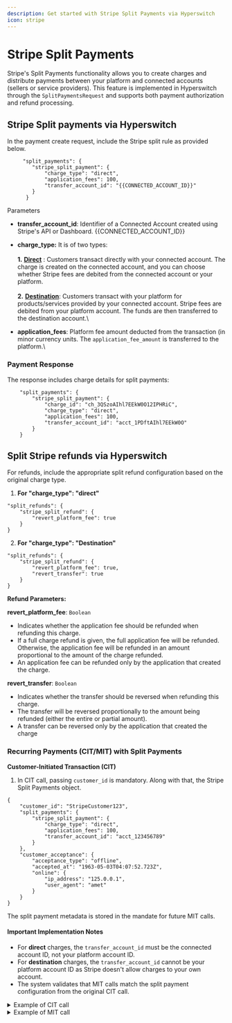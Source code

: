 ```yaml
---
description: Get started with Stripe Split Payments via Hyperswitch
icon: stripe
---
```


# Stripe Split Payments

Stripe's Split Payments functionality allows you to create charges and distribute payments between your platform and connected accounts (sellers or service providers). This feature is implemented in Hyperswitch through the `SplitPaymentsRequest`  and supports both payment authorization and refund processing.

## Stripe Split payments via Hyperswitch

In the payment create request, include the Stripe split rule as provided below.

```
     "split_payments": {
    	"stripe_split_payment": {
        	"charge_type": "direct",
        	"application_fees": 100,
        	"transfer_account_id": "{{CONNECTED_ACCOUNT_ID}}"
    	}
      }

```

Parameters

* **transfer\_account\_id**: Identifier of a Connected Account created using Stripe's API or Dashboard. \{{CONNECTED\_ACCOUNT\_ID\}}
* **charge\_type:** It is of two types: \
  \
  **1.** [**Direct**](https://docs.stripe.com/connect/direct-charges) : Customers transact directly with your connected account. The charge is created on the connected account, and you can choose whether Stripe fees are debited from the connected account or your platform.\
  \
  **2.** [**Destination**](https://docs.stripe.com/connect/destination-charges): Customers transact with your platform for products/services provided by your connected account. Stripe fees are debited from your platform account. The funds are then transferred to the destination account.\

* **application\_fees**: Platform fee amount deducted from the transaction (in minor currency units. The `application_fee_amount` is transferred to the platform.\


### Payment Response

The response includes charge details for split payments:

```
    "split_payments": {
        "stripe_split_payment": {
            "charge_id": "ch_3QSzoAIhl7EEkW0O12IPHRiC",
            "charge_type": "direct",
            "application_fees": 100,
            "transfer_account_id": "acct_1PDftAIhl7EEkW0O"
        }
    }
```

## Split Stripe refunds via Hyperswitch

For refunds, include the appropriate split refund configuration based on the original charge type.

1. **For "charge\_type": "direct"**

```
"split_refunds": {
    "stripe_split_refund": {
        "revert_platform_fee": true
    }
}
```

2. **For "charge\_type": "Destination"**

```
"split_refunds": {
    "stripe_split_refund": {
        "revert_platform_fee": true,
        "revert_transfer": true
    }
}
```

**Refund Parameters:**

**revert\_platform\_fee**: `Boolean`&#x20;

* Indicates whether the application fee should be refunded when refunding this charge.&#x20;
* If a full charge refund is given, the full application fee will be refunded. Otherwise, the application fee will be refunded in an amount proportional to the amount of the charge refunded.&#x20;
* An application fee can be refunded only by the application that created the charge.

**revert\_transfer**: `Boolean`&#x20;

* Indicates whether the transfer should be reversed when refunding this charge.&#x20;
* The transfer will be reversed proportionally to the amount being refunded (either the entire or partial amount).
* A transfer can be reversed only by the application that created the charge

### Recurring Payments (CIT/MIT) with Split Payments

**Customer-Initiated Transaction (CIT)**

1. In CIT call, passing `customer_id` is mandatory. Along with that, the Stripe Split Payments object.

```
{  
    "customer_id": "StripeCustomer123",  
    "split_payments": {  
        "stripe_split_payment": {  
            "charge_type": "direct",  
            "application_fees": 100,  
            "transfer_account_id": "acct_123456789"  
        }  
    },  
    "customer_acceptance": {  
        "acceptance_type": "offline",  
        "accepted_at": "1963-05-03T04:07:52.723Z",  
        "online": {  
            "ip_address": "125.0.0.1",  
            "user_agent": "amet"  
        }  
    }  
}
```

The split payment metadata is stored in the mandate for future MIT calls.

#### Important Implementation Notes

* For **direct** charges, the `transfer_account_id` must be the connected account ID, not your platform account ID.&#x20;
* For **destination** charges, the `transfer_account_id` cannot be your platform account ID as Stripe doesn't allow charges to your own account.
* The system validates that MIT calls match the split payment configuration from the original CIT call.&#x20;

<details>

<summary>Example of CIT call</summary>

```bash
{
    "amount": 200,
    "currency": "USD",
    "confirm": true,
    "capture_method": "automatic",
    "amount_to_capture": 200,
    "customer_id": "cus_idxxxxxxx",
    "setup_future_usage": "off_session",
    "customer_acceptance": {
        "acceptance_type": "offline",
        "accepted_at": "1963-05-03T04:07:52.723Z",
        "online": {
            "ip_address": "125.0.0.1",
            "user_agent": "amet irure esse"
        }
    },
    "authentication_type": "no_three_ds",
    "return_url": "",
    "name": "John Doe",
    "phone": "999999999",
    "phone_country_code": "+65",
    "description": "Its my first payment request",
    "payment_method": "card",
    "payment_method_type": "debit",
    "payment_method_data": {
        "card": {
            "card_number": "4242424242424242",
            "card_exp_month": "09",
            "card_exp_year": "25",
            "card_holder_name": "joseph Doe",
            "card_cvc": "123"
        }
    },
    "billing": {
        "address": {
            "line1": "1467",
            "line2": "Harrison Street",
            "line3": "Harrison Street",
            "city": "San Fransico",
            "state": "California",
            "zip": "94122",
            "country": "US",
            "first_name": "joseph",
            "last_name": "Doe"
        },
        "phone": {
            "number": "8056XXX427",
            "country_code": "+91"
        }
    },
    "split_payments": {
        "stripe_split_payment": {
            "charge_type": "direct",
            "application_fees": 10,
            "transfer_account_id": "STRIPE_CONNECT_ACCOUNT_ID"
        }
    }
}
```

</details>

<details>

<summary>Example of MIT call</summary>

```bash
{
    "amount": 200,
    "currency": "USD",
    "customer_id": "cus_vnkxxxxxxxxjk",    // customer_id field received in CIT response
    "description": "Subsequent Mandate Test Payment (MIT from New CIT Demo)",
    "confirm": true,
    "off_session": true,
    "recurring_details": {
        "type": "payment_method_id",
        "data": "pm_hxxxxxxxxoqw7"    // payment_method_id field received in CIT response    
    },
    "split_payments": {
        "stripe_split_payment": {
            "charge_type": "direct",
            "application_fees": 10,
            "transfer_account_id": "STRIPE_CONNECT_ACCOUNT_ID"
        }
    }
}

```

</details>
